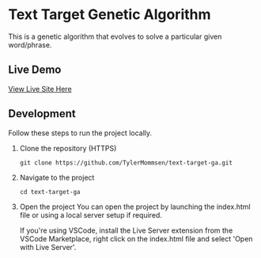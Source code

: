 # Text Target Genetic Algorithm

This is a genetic algorithm that evolves to solve a particular given word/phrase.

## Live Demo

[View Live Site Here](https://tylermommsen-text-target-ga.vercel.app/)

## Development

Follow these steps to run the project locally.

1. Clone the repository (HTTPS)

   `git clone https://github.com/TylerMommsen/text-target-ga.git`

2. Navigate to the project

   `cd text-target-ga`

3. Open the project
   You can open the project by launching the index.html file or using a local server setup if required.

   If you're using VSCode, install the Live Server extension from the VSCode Marketplace, right click on the index.html file and select 'Open with Live Server'.
